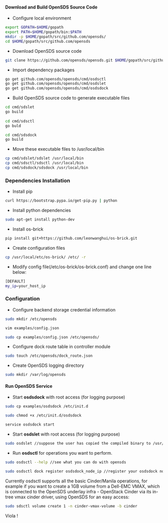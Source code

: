 
#### Download and Build OpenSDS Source Code

* Configure local environment

```sh
export GOPATH=$HOME/gopath
export PATH=$HOME/gopath/bin:$PATH
mkdir -p $HOME/gopath/src/github.com/opensds/   
cd $HOME/gopath/src/github.com/opensds
```

* Download OpenSDS source code

```sh
git clone https://github.com/opensds/opensds.git $HOME/gopath/src/github.com/opensds/
```

* Import dependency packages

```sh
go get github.com/opensds/opensds/cmd/osdsctl
go get github.com/opensds/opensds/cmd/osdslet
go get github.com/opensds/opensds/cmd/osdsdock
```

* Build OpenSDS source code to generate executable files

```sh
cd cmd/sdslet
go build
   
cd cmd/sdsctl
go buld

cd cmd/sdsdock
go build
```

* Move these executable files to /usr/local/bin

```sh
cp cmd/sdslet/sdslet /usr/local/bin
cp cmd/sdsctl/sdsctl /usr/local/bin
cp cmd/sdsdock/sdsdock /usr/local/bin
```

### Dependencies Installation

* Install pip

```sh
curl https://bootstrap.pypa.io/get-pip.py | python
```

* Install python dependencies

```sh
sudo apt-get install python-dev
```

* Install os-brick

```sh
pip install git+https://github.com/leonwanghui/os-brick.git
```

* Create configuration files

```sh
cp /usr/local/etc/os-brick/ /etc/ -r
```

* Modify config file(/etc/os-brick/os-brick.conf) and change one line below:

```sh
[DEFAULT]
my_ip=your_host_ip
```

### Configuration

* Configure backend storage credential information

```sh
sudo mkdir /etc/opensds
```

```sh
vim examples/config.json
```

```sh
sudo cp examples/config.json /etc/opensds/
```

* Configure dock route table in controller module

```sh
sudo touch /etc/opensds/dock_route.json 
```

* Create OpenSDS logging directory

```sh
sudo mkdir /var/log/opensds
```

#### Run OpenSDS Service

* Start **osdsdock** with root access (for logging purpose)

```sh
sudo cp examples/osdsdock /etc/init.d
```

```sh
sudo chmod +x /etc/init.d/osdsdock
```

```sh
service osdsdock start
```

* Start **osdslet** with root access (for logging purpose)

```sh
sudo osdslet //suppose the user has copied the compiled binary to /usr/local/bin
```

* Run **osdsctl** for operations you want to perform. 

```sh
sudo osdsctl --help //see what you can do with opensds
```

```sh
sudo osdsctl dock register osdsdock_node_ip //register your osdsdock node ip into controller.
```

Currently osdsctl supports all the basic Cinder/Manila operations, for example if you want to 
create a 1GB volume from a Dell-EMC VMAX, which is connected to the OpenSDS underlay infra - 
OpenStack Cinder via its in-tree vmax cinder driver, using OpenSDS for an easy access:

```sh
sudo sdsctl volume create 1 -n cinder-vmax-volume -b cinder
```
Viola !
